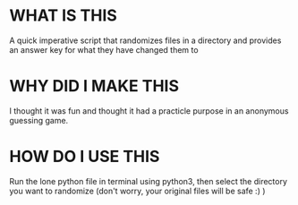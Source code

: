 # WHAT IS THIS
A quick imperative script that randomizes files in a directory and provides an answer key for what they have changed them to

# WHY DID I MAKE THIS
I thought it was fun and thought it had a practicle purpose in an anonymous guessing game.

# HOW DO I USE THIS
Run the lone python file in terminal using python3, then select the directory you want to randomize (don't worry, your original files will be safe :) )